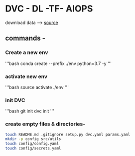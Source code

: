 # DVC - DL -TF- AIOPS

download data --> [source](https://drive.google.com/drive/folders/1tz4IOoJKdi999IRdqJY04VOifyllRzj1?usp=sharing)
## commands -

### Create a new env
'''bash
conda create --prefix ./env python=3.7 -y
'''

### activate new env
'''bash
source activate ./env
'''

### init DVC
'''bash
git init
dvc init
'''

### create empty files & directories-
```bash
touch README.md .gitignore setup.py dvc.yaml params.yaml
mkdir -p config src/utils
touch config/config.yaml
touch config/secrets.yaml
```

